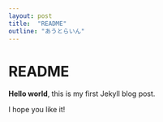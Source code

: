 ```yaml
---
layout: post
title:  "README"
outline: "あうとらいん"
---
```


# README

**Hello world**, this is my first Jekyll blog post.

I hope you like it!
